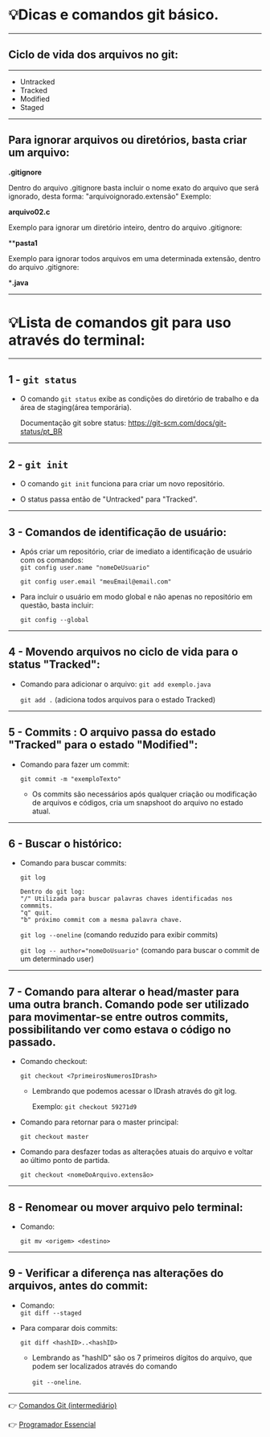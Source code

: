 # :bulb:Dicas e comandos git básico.
---


## Ciclo de vida dos arquivos no git:
---


* Untracked
* Tracked
* Modified
* Staged
---
## Para ignorar arquivos ou diretórios, basta criar um arquivo:
**.gitignore**

Dentro do arquivo .gitignore basta incluir o nome exato do arquivo que será ignorado, desta forma: "arquivoignorado.extensão"
Exemplo: 

**arquivo02.c**

Exemplo para ignorar um diretório inteiro, dentro do arquivo .gitignore:

****pasta1**

Exemplo para ignorar todos arquivos em uma determinada extensão, dentro do arquivo .gitignore:

***.java**

---

# :bulb:Lista de comandos git para uso através do terminal:
---
## 1 - `git status`

* O comando `git status` exibe as condições do diretório de trabalho e da área de staging(área temporária).

    Documentação git sobre status: https://git-scm.com/docs/git-status/pt_BR

---

## 2 - `git init`
* O comando `git init` funciona para criar um novo repositório.

* O status passa então de "Untracked" para "Tracked".

---

## 3 - Comandos de identificação de usuário:
* Após criar um repositório, criar de imediato a identificação de usuário com os comandos:   
    `git config user.name "nomeDeUsuario"`

    `git config user.email "meuEmail@email.com"`

* Para incluir o usuário em modo global e não apenas no repositório em questão, basta incluir: 

    `git config --global`

---
        
## 4 - Movendo arquivos no ciclo de vida para o status "Tracked":
* Comando para adicionar o arquivo:
    `git add exemplo.java`

    `git add .` (adiciona todos arquivos para o estado Tracked)

---

## 5 - Commits : O arquivo passa do estado "Tracked" para o estado "Modified":
* Comando para fazer um commit:

    `git commit -m "exemploTexto"`

    * Os commits são necessários após qualquer criação ou modificação de arquivos e códigos, cria um 
    snapshoot do arquivo no estado atual.

---

## 6 - Buscar o histórico:

* Comando para buscar commits: 

    `git log`
    ```
    Dentro do git log:
    "/" Utilizada para buscar palavras chaves identificadas nos commmits.
    "q" quit.
    "b" próximo commit com a mesma palavra chave.
    ```

    `git log --oneline` (comando reduzido para exibir commits)

    `git log -- author="nomeDoUsuario"` (comando para buscar o commit de um determinado user)

---

## 7 - Comando para alterar o head/master para uma outra branch. Comando pode ser utilizado para movimentar-se entre outros commits, possibilitando ver como estava o código no passado.

* Comando checkout:

    `git checkout <7primeirosNumerosIDrash>`

    * Lembrando que podemos acessar o IDrash através do git log.

        Exemplo: `git checkout 59271d9`

* Comando para retornar para o master principal:

    `git checkout master`

* Comando para desfazer todas as alterações atuais do arquivo e voltar ao último ponto de partida.

    `git checkout <nomeDoArquivo.extensão>`

---

## 8 - Renomear ou mover arquivo pelo terminal:
* Comando:

    `git mv <origem> <destino>`

 ---

## 9 - Verificar a diferença nas alterações do arquivos, antes do commit:
* Comando:  
    `git diff --staged` 

* Para comparar dois commits:

    `git diff <hashID>..<hashID>`

    * Lembrando as "hashID" são os 7 primeiros dígitos do arquivo, que podem ser localizados através do comando 

         `git --oneline`.

---

:point_right: [Comandos Git (intermediário)](https://github.com/Dev-HideyukiTakahashi/Programador-Essencial/blob/master/pasta_essencial/extras/git_github/ComandosGit(intermedi%C3%A1rio).MD) 

:point_right: [Programador Essencial](https://github.com/Dev-HideyukiTakahashi/Programador-Essencial)


